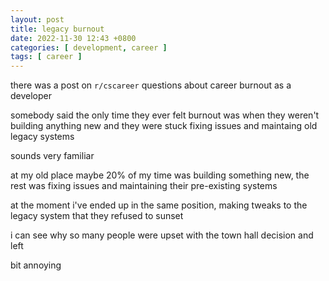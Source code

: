 ```yaml
---
layout: post
title: legacy burnout
date: 2022-11-30 12:43 +0800
categories: [ development, career ]
tags: [ career ]
---
```


there was a post on `r/cscareer` questions about career burnout as a developer

somebody said the only time they ever felt burnout was when they weren't building anything new and they were stuck fixing issues and maintaing old legacy systems

sounds very familiar

at my old place maybe 20% of my time was building something new, the rest was fixing issues and maintaining their pre-existing systems

at the moment i've ended up in the same position, making tweaks to the legacy system that they refused to sunset

i can see why so many people were upset with the town hall decision and left

bit annoying
